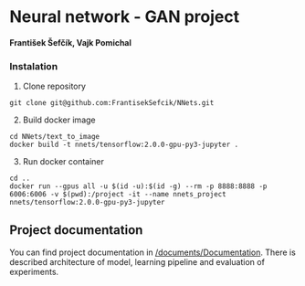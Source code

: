 # Neural network - GAN project

#### František Šefčík, Vajk Pomichal

### Instalation

1. Clone repository
```shell script
git clone git@github.com:FrantisekSefcik/NNets.git
```

2. Build docker image
```shell script
cd NNets/text_to_image
docker build -t nnets/tensorflow:2.0.0-gpu-py3-jupyter .
```

3. Run docker container
```shell script
cd ..
docker run --gpus all -u $(id -u):$(id -g) --rm -p 8888:8888 -p 6006:6006 -v $(pwd):/project -it --name nnets_project nnets/tensorflow:2.0.0-gpu-py3-jupyter

```

## Project documentation

You can find project documentation in 
[/documents/Documentation](https://github.com/FrantisekSefcik/NNets/blob/master/documents/Documentation.md). 
There is described architecture of model, learning pipeline and evaluation of experiments.  

